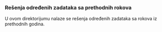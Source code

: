 ### Rešenja određenih zadataka sa prethodnih rokova

U ovom direktorijumu nalaze se rešenja određenih zadataka sa rokova iz prethodnih godina.